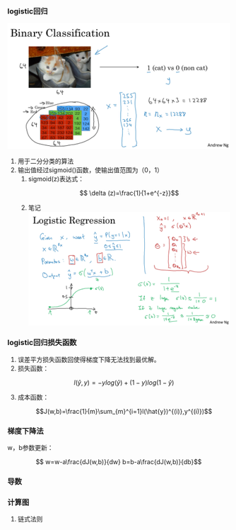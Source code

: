 ### logistic回归
![1](https://github.com/fengf96/deeplearning.ai---notes/blob/master/DL1-2/0002.jpg?raw=true)
1. 用于二分分类的算法
2. 输出值经过sigmoid()函数，使输出值范围为（0，1）
    1. sigmoid(z)表达式：
        ```math
         \delta (z)=\frac{1}{1+e^{-z}}
        ```
    2. 笔记
    ![2](https://github.com/fengf96/deeplearning.ai---notes/blob/master/DL1-2/0005.jpg?raw=true)
    
### logistic回归损失函数
1. 误差平方损失函数回使得梯度下降无法找到最优解。
2.  损失函数：
    ```math
    l(\hat{y},y)=-ylog(\hat{y})+(1-y)log(1-\hat{y})
    ```
3. 成本函数：
    ```math
    J(w,b)=\frac{1}{m}\sum_{m}^{i=1}l(\hat{y})^{(i)},y^{(i)})
    ```
    
### 梯度下降法
w，b参数更新：
```math
    w=w-a\frac{dJ(w,b)}{dw}
    
    b=b-a\frac{dJ(w,b)}{db}
```

### 导数

### 计算图
1. 链式法则